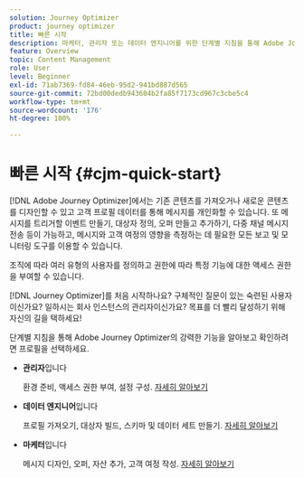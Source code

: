```yaml
---
solution: Journey Optimizer
product: journey optimizer
title: 빠른 시작
description: 마케터, 관리자 또는 데이터 엔지니어를 위한 단계별 지침을 통해 Adobe Journey Optimizer의 강력한 기능을 살펴보십시오..
feature: Overview
topic: Content Management
role: User
level: Beginner
exl-id: 71ab7369-fd84-46eb-95d2-941bd887d565
source-git-commit: 72bd00dedb943604b2fa85f7173cd967c3cbe5c4
workflow-type: tm+mt
source-wordcount: '176'
ht-degree: 100%

---
```


# 빠른 시작 {#cjm-quick-start}

[!DNL Adobe Journey Optimizer]에서는 기존 콘텐츠를 가져오거나 새로운 콘텐츠를 디자인할 수 있고 고객 프로필 데이터를 통해 메시지를 개인화할 수 있습니다. 또 메시지를 트리거할 이벤트 만들기, 대상자 정의, 오퍼 만들고 추가하기, 다중 채널 메시지 전송 등이 가능하고, 메시지와 고객 여정의 영향을 측정하는 데 필요한 모든 보고 및 모니터링 도구를 이용할 수 있습니다.

조직에 따라 여러 유형의 사용자를 정의하고 권한에 따라 특정 기능에 대한 액세스 권한을 부여할 수 있습니다.

[!DNL Journey Optimizer]를 처음 시작하나요? 구체적인 질문이 있는 숙련된 사용자이신가요? 일하시는 회사 인스턴스의 관리자이신가요? 목표를 더 빨리 달성하기 위해 자신의 길을 택하세요!

단계별 지침을 통해 Adobe Journey Optimizer의 강력한 기능을 알아보고 확인하려면 프로필을 선택하세요.

* **관리자**&#x200B;입니다

  환경 준비, 액세스 권한 부여, 설정 구성. [자세히 알아보기](path/administrator.md)

* **데이터 엔지니어**&#x200B;입니다

  프로필 가져오기, 대상자 빌드, 스키마 및 데이터 세트 만들기. [자세히 알아보기](path/data-engineer.md)

* **마케터**&#x200B;입니다

  메시지 디자인, 오퍼, 자산 추가, 고객 여정 작성. [자세히 알아보기](path/marketer.md)

